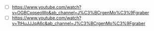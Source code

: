 - [ ] https://www.youtube.com/watch?v=OGBCxqseoWo&ab_channel=J%C3%BCrgenMo%C3%9Fgraber
- [ ] https://www.youtube.com/watch?v=TtHuJJJqA6c&ab_channel=J%C3%BCrgenMo%C3%9Fgraber
